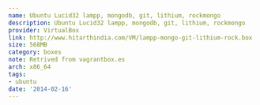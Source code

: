 ```yaml
---
name: Ubuntu Lucid32 lampp, mongodb, git, lithium, rockmongo
description: Ubuntu Lucid32 lampp, mongodb, git, lithium, rockmongo
provider: VirtualBox
link: http://www.hitarthindia.com/VM/lampp-mongo-git-lithium-rock.box
size: 568MB
category: boxes
note: Retrived from vagrantbox.es
arch: x86_64
tags:
- ubuntu
date: '2014-02-16'
---
```

